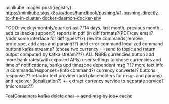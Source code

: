 minikube images push(registry) https://minikube.sigs.k8s.io/docs/handbook/pushing/#1-pushing-directly-to-the-in-cluster-docker-daemon-docker-env

TODO: 
weekly/monthly/quarter(last 7/14 days, last month, previous month... add callbacks support?) reports in pdf (in diff formats?(PDF/csv email?  //add some interface for diff types???)
rewrite commands(remove prototype, add args and parsing??)
add error command
localized command buttons
kafka streams? (chose two currency ==send to topic and return output computed by kafka stream???)
ALL NBRB currencies button
add more bank rates(with exposed APIs)
user settings to chose currencies and time of notifications, banks
upd timezone dependent msg ???
more text info in commands/responses+(info command?)
currency converter?
buttons response ??
refactor text provider (add placeholders for msgs and params) and resolver (localization?) +-
extract currency service to separate service?(micronaut??)


~~TestContainers~~
~~kafka~~
~~delete chat -> send msg by job+~~
~~cache~~
